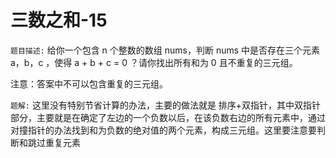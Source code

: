 # 三数之和-15
`题目描述:` 给你一个包含 n 个整数的数组 nums，判断 nums 中是否存在三个元素 a，b，c ，使得 a + b + c = 0 ？请你找出所有和为 0 且不重复的三元组。

注意：答案中不可以包含重复的三元组。

`题解:` 这里没有特别节省计算的办法，主要的做法就是 排序+双指针，其中双指针部分，主要就是在确定了左边的一个负数以后，在该负数右边的所有元素中，通过对撞指针的办法找到和为负数的绝对值的两个元素，构成三元组。这里要注意要判断和跳过重复元素

